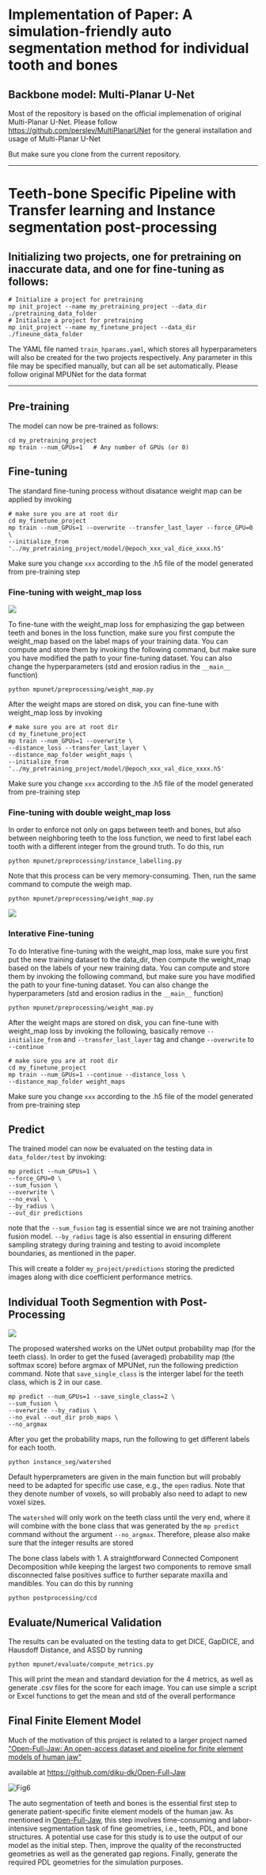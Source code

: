# Implementation of Paper: A simulation-friendly auto segmentation method for individual tooth and bones
##  Backbone model: Multi-Planar U-Net
Most of the repository is based on the official implemenation of original Multi-Planar U-Net.
Please follow https://github.com/perslev/MultiPlanarUNet for the general installation and usage of Multi-Planar U-Net

But make sure you clone from the current repository.

---

#  Teeth-bone Specific Pipeline with Transfer learning and Instance segmentation post-processing


## Initializing two projects, one for pretraining on inaccurate data, and one for fine-tuning as follows:

```
# Initialize a project for pretraining
mp init_project --name my_pretraining_project --data_dir ./pretraining_data_folder
# Initialize a project for pretraining
mp init_project --name my_finetune_project --data_dir ./fineune_data_folder
```

The YAML file named ```train_hparams.yaml```, which stores all hyperparameters will also be 
created for the two projects respectively. Any 
parameter in this file may be specified manually, but can all be set 
automatically. Please follow original MPUNet for the data format

---
## Pre-training
The model can now be pre-trained as follows:

```
cd my_pretraining_project
mp train --num_GPUs=1   # Any number of GPUs (or 0)
```

## Fine-tuning
The standard fine-tuning process without disatance weight map can be applied by invoking 
```
# make sure you are at root dir
cd my_finetune_project
mp train --num_GPUs=1 --overwrite --transfer_last_layer --force_GPU=0 \
--initialize_from '../my_pretraining_project/model/@epoch_xxx_val_dice_xxxx.h5'
```
Make sure you change ```xxx``` according to the .h5 file of the model generated from pre-training step 

### Fine-tuning with weight_map loss

![](training_pipeline.jpg)



To fine-tune with the weight_map loss for emphasizing the gap between teeth and bones in the loss function, 
make sure you first compute the weight_map based on the label maps of 
your training data. You can compute and store them by invoking the following command, but make sure you 
have modified the path to your fine-tuning dataset. You can also change the hyperparameters 
(std and erosion radius in the ```__main__``` function) 
```
python mpunet/preprocessing/weight_map.py
```

After the weight maps are stored on disk, you can fine-tune with weight_map loss by invoking
```
# make sure you are at root dir
cd my_finetune_project
mp train --num_GPUs=1 --overwrite \
--distance_loss --transfer_last_layer \
--distance_map_folder weight_maps \
--initialize_from '../my_pretraining_project/model/@epoch_xxx_val_dice_xxxx.h5'
```
Make sure you change ```xxx``` according to the .h5 file of the model generated from pre-training step 

### Fine-tuning with double weight_map loss
In order to enforce not only on gaps between teeth and bones, but also between neighboring teeth
to the loss function, 
we need to first label each tooth with a different integer from the ground truth. 
To do this, run 

```
python mpunet/preprocessing/instance_labelling.py
```
Note that this process can be very memory-consuming. Then, run the same command to compute the weigh map.
```
python mpunet/preprocessing/weight_map.py
```

![](double_weight.jpg)

### Interative Fine-tuning
To do Interative fine-tuning with the weight_map loss, make sure you first put the new training dataset to the data_dir,
then compute the weight_map based on the labels of 
your new training data. You can compute and store them by invoking the following command, but make sure you 
have modified the path to your fine-tuning dataset. You can also change the hyperparameters 
(std and erosion radius in the ```__main__``` function) 

```
python mpunet/preprocessing/weight_map.py
```

After the weight maps are stored on disk, you can fine-tune with weight_map loss by invoking the following, basically
remove ```--initialize_from``` and ```--transfer_last_layer```  tag and change ```--overwrite``` to ```--continue``` 

```
# make sure you are at root dir
cd my_finetune_project
mp train --num_GPUs=1 --continue --distance_loss \
--distance_map_folder weight_maps
```
Make sure you change ```xxx``` according to the .h5 file of the model generated from pre-training step 



## Predict
The trained model can now be evaluated on the testing data in 
```data_folder/test``` by invoking:

```
mp predict --num_GPUs=1 \
--force_GPU=0 \
--sum_fusion \
--overwrite \
--no_eval \
--by_radius \
--out_dir predictions 
```
note that the ```--sum_fusion``` tag is essential since we are not training 
another fusion model. ```--by_radius``` tage is also essential in ensuring different sampling strategy during training
and testing to avoid incomplete boundaries, as mentioned in the paper.

This will create a folder ```my_project/predictions``` storing the predicted 
images along with dice coefficient performance metrics.


## Individual Tooth Segmention with Post-Processing

![](watershed.jpg)

The proposed watershed works on the UNet output probability map (for the teeth class). 
In order to get the fused (averaged) probability map (the softmax score) before argmax of MPUNet, 
run the following prediction command.
Note that ```save_single_class``` is the interger label for the teeth class, which is 2 in our case.

```
mp predict --num_GPUs=1 --save_single_class=2 \
--sum_fusion \
--overwrite --by_radius \
--no_eval --out_dir prob_maps \
--no_argmax
```


After you get the probability maps, run the following to get different labels for each tooth. 

```
python instance_seg/watershed
```
Default hyperprameters are given in the main function 
but will probably need to be adapted for specific use case, e.g., the ```open``` radius.
Note that they denote number of voxels, so will probably also need to adapt to new voxel sizes.


The ```watershed``` will only work on the teeth class until the very end, where 
it will combine with the bone class that was generated by the ```mp predict``` command 
without the argument ```--no_argmax```. Therefore, please also make sure that 
the integer results are stored

The bone class labels with 1. A straightforward Connected Component Decomposition while keeping the largest two
components to remove small disconnected false positives suffice to further separate maxilla and mandibles.
You can do this by running
```
python postprocessing/ccd
```




## Evaluate/Numerical Validation
The results can be evaluated on the testing data to get DICE, GapDICE, and Hausdoff Distance, and ASSD by running

```
python mpunet/evaluate/compute_metrics.py 
```

This will print the mean and standard deviation for the 4 metrics, as well as generate .csv files for the score for each image. You can use simple a script or
Excel functions to get the mean and std of the overall performance



## Final Finite Element Model

Much of the motivation of this project is related to a larger project named ["Open-Full-Jaw: An open-access dataset and pipeline for finite element models of human jaw"](https://www.sciencedirect.com/science/article/pii/S0169260722003911)

available at https://github.com/diku-dk/Open-Full-Jaw


![Fig6](https://user-images.githubusercontent.com/30265621/215486601-7702284b-639e-47ff-a787-15cdc5b95e91.jpg)



The auto segmentation of teeth and bones is the essential first step to generate patient-specific finite element models of the human jaw. As mentioned in [Open-Full-Jaw](https://www.sciencedirect.com/science/article/pii/S0169260722003911), this step involves time-consuming and labor-intensive segmentation task of fine geometries, i.e., teeth, PDL, and bone structures. A potential use case for this study is to use the output of our model as the initial step. Then, improve the quality of the reconstructed geometries as well as the generated gap regions. Finally, generate the required PDL geometries for the simulation purposes. 
